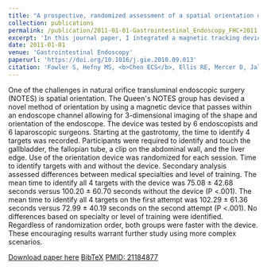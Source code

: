 ```yaml
---
title: "A prospective, randomized assessment of a spatial orientation device in natural orifice transluminal endoscopic surgery"
collection: publications
permalink: /publication/2011-01-01-Gastrointestinal_Endoscopy_FHC+2011
excerpt: 'In this journal paper, I integrated a magnetic tracking device into an endoscope so its shape can be determined in realtime. I showed that by visualizing the orientation and shape of the endoscopy, the insertion of the endoscope is greatly facilitated.'
date: 2011-01-01
venue: 'Gastrointestinal Endoscopy'
paperurl: 'https://doi.org/10.1016/j.gie.2010.09.013'
citation: 'Fowler S, Hefny MS, <b>Chen ECS</b>, Ellis RE, Mercer D, Jalink D, Samis A, Hookey LC, (2011). "A prospective, randomized assessment of a spatial orientation device in natural orifice transluminal endoscopic surgery"; in <i>Gastrointestinal Endoscopy</i>, 73(1), pp. 123-127.'
---
```


One of the challenges in natural orifice transluminal endoscopic surgery (NOTES) is spatial orientation. The Queen's NOTES group has devised a novel method of orientation by using a magnetic device that passes within an endoscope channel allowing for 3-dimensional imaging of the shape and orientation of the endoscope. The device was tested by 6 endoscopists and 6 laparoscopic surgeons. Starting at the gastrotomy, the time to identify 4 targets was recorded. Participants were required to identify and touch the gallbladder, the fallopian tube, a clip on the abdominal wall, and the liver edge. Use of the orientation device was randomized for each session. Time to identify targets with and without the device. Secondary analysis assessed differences between medical specialties and level of training. The mean time to identify all 4 targets with the device was 75.08 ± 42.68 seconds versus 100.20 ± 60.70 seconds without the device (P <.001). The mean time to identify all 4 targets on the first attempt was 102.29 ± 61.36 seconds versus 72.99 ± 40.19 seconds on the second attempt (P <.001). No differences based on specialty or level of training were identified. Regardless of randomization order, both groups were faster with the device. These encouraging results warrant further study using more complex scenarios.

[Download paper here](https://doi.org/10.1016/j.gie.2010.09.013) [BibTeX](./../files/bibtex/FHC+2011.bib) [PMID: 21184877](https://pubmed.ncbi.nlm.nih.gov/21184877/)